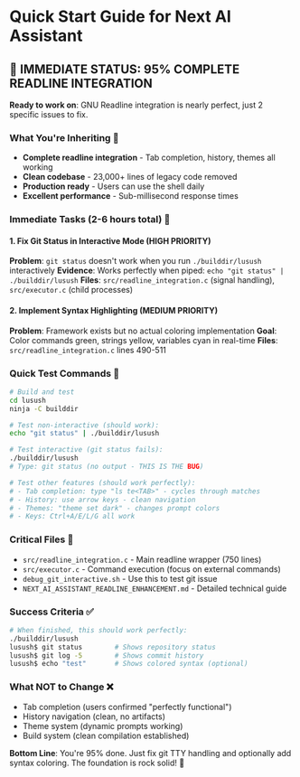 # Quick Start Guide for Next AI Assistant

## 🚀 IMMEDIATE STATUS: 95% COMPLETE READLINE INTEGRATION

**Ready to work on**: GNU Readline integration is nearly perfect, just 2 specific issues to fix.

### What You're Inheriting 🎉
- **Complete readline integration** - Tab completion, history, themes all working
- **Clean codebase** - 23,000+ lines of legacy code removed
- **Production ready** - Users can use the shell daily
- **Excellent performance** - Sub-millisecond response times

### Immediate Tasks (2-6 hours total) 🎯

#### 1. Fix Git Status in Interactive Mode (HIGH PRIORITY)
**Problem**: `git status` doesn't work when you run `./builddir/lusush` interactively
**Evidence**: Works perfectly when piped: `echo "git status" | ./builddir/lusush`
**Files**: `src/readline_integration.c` (signal handling), `src/executor.c` (child processes)

#### 2. Implement Syntax Highlighting (MEDIUM PRIORITY)  
**Problem**: Framework exists but no actual coloring implementation
**Goal**: Color commands green, strings yellow, variables cyan in real-time
**Files**: `src/readline_integration.c` lines 490-511

### Quick Test Commands 🧪
```bash
# Build and test
cd lusush
ninja -C builddir

# Test non-interactive (should work):
echo "git status" | ./builddir/lusush

# Test interactive (git status fails):
./builddir/lusush
# Type: git status (no output - THIS IS THE BUG)

# Test other features (should work perfectly):
# - Tab completion: type "ls te<TAB>" - cycles through matches
# - History: use arrow keys - clean navigation  
# - Themes: "theme set dark" - changes prompt colors
# - Keys: Ctrl+A/E/L/G all work
```

### Critical Files 📁
- `src/readline_integration.c` - Main readline wrapper (750 lines)
- `src/executor.c` - Command execution (focus on external commands)
- `debug_git_interactive.sh` - Use this to test git issue
- `NEXT_AI_ASSISTANT_READLINE_ENHANCEMENT.md` - Detailed technical guide

### Success Criteria ✅
```bash
# When finished, this should work perfectly:
./builddir/lusush
lusush$ git status        # Shows repository status
lusush$ git log -5        # Shows commit history  
lusush$ echo "test"       # Shows colored syntax (optional)
```

### What NOT to Change ❌
- Tab completion (users confirmed "perfectly functional")
- History navigation (clean, no artifacts)
- Theme system (dynamic prompts working)
- Build system (clean compilation established)

**Bottom Line**: You're 95% done. Just fix git TTY handling and optionally add syntax coloring. The foundation is rock solid! 🎉